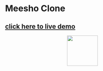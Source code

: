 

# <h1> Meesho Clone </h1>
<h2>
<a href="https://meeshoecom.netlify.app/"> click here to live demo </a>
 </h2>
 <center>
 <img src = "./meesho.png" height = "100vh"/ >
 </center>
